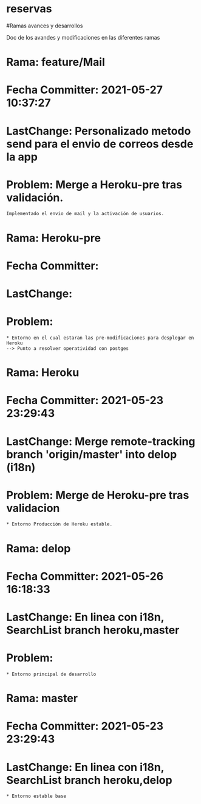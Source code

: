 # reservas


#Ramas avances y desarrollos

Doc de los avandes y modificaciones en las diferentes ramas

# Rama: feature/Mail
# Fecha Committer: 2021-05-27 10:37:27
# LastChange: Personalizado metodo send para el envio de correos desde la app
# Problem: Merge a Heroku-pre tras validación.
	Implementado el envio de mail y la activación de usuarios.
	
# Rama: Heroku-pre
# Fecha Committer: 
# LastChange: 
# Problem:
	* Entorno en el cual estaran las pre-modificaciones para desplegar en Heroku
	--> Punto a resolver operatividad con postges
	

# Rama: Heroku
# Fecha Committer: 2021-05-23 23:29:43
# LastChange: Merge remote-tracking branch 'origin/master' into delop (i18n)
# Problem: Merge de Heroku-pre tras validacion
	* Entorno Producción de Heroku estable.
	
	
# Rama: delop
# Fecha Committer: 2021-05-26 16:18:33
# LastChange: En linea con i18n, SearchList branch heroku,master
# Problem:
	* Entorno principal de desarrollo
	
# Rama: master
# Fecha Committer: 2021-05-23 23:29:43
# LastChange: En linea con i18n, SearchList branch heroku,delop
	* Entorno estable base